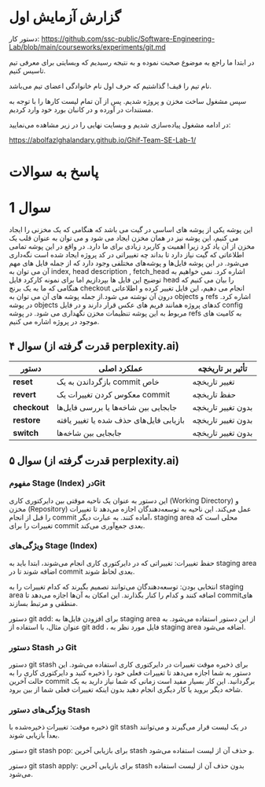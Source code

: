 # گزارش آزمایش اول

دستور کار:
https://github.com/ssc-public/Software-Engineering-Lab/blob/main/courseworks/experiments/git.md

در ابتدا ما راجع به موضوع صحبت نموده و به نتیجه رسیدیم که وبسایتی برای معرفی تیم تاسیس کنیم.

نام تیم را قیف! گذاشتیم که حرف اول نام خانوادگی اعضای تیم می‌باشد.

سپس مشغول ساخت مخزن و پروژه شدیم.
پس از آن تمام لیست کارها را با توجه به مستندات در آورده و در کانبان بورد خود وارد کردیم.

در ادامه مشغول پیاده‌سازی شدیم و وبسایت نهایی را در زیر مشاهده می‌نمایید:

https://abolfazlghalandary.github.io/Ghif-Team-SE-Lab-1/


# پاسخ به سوالات
# سوال 1
این پوشه یکی از پوشه های اساسی در گیت می باشد که هنگامی که یک مخزنی را ایجاد می کنیم، این پوشه نیز در همان مخزن ایجاد می شود و می توان به عنوان قلب یک مخزن از آن یاد کرد زیرا اهمیت و کاربرد زیادی برای ما دارد. در واقع در این پوشه تمامی اطلاعاتی که گیت نیاز دارد تا بداند چه تغییراتی در کد پروژه ایجاد شده است نگه‌داری می‌شود. در این پوشه فایل‌ها و پوشه‌های مختلفی وجود دارد که از جمله فایل های مهم آن می توان به index, head description , fetch_head اشاره کرد. نمی خواهیم به توضیح این فایل ها بپردازیم اما برای نمونه کارکرد فایل head را بیان می کنیم که هنگامی که ما به یک برنچ checkout انجام می دهیم، این فایل تغییر کرده و اطلاعاتی درون آن نوشته می شود.از جمله پوشه های آن می توان به objects و refs اشاره کرد. در پوشه objects کدهای پروژه همانند فریم های عکس قرار دارند و در فایل config مربوط به این پوشه تنظیمات مخزن نگهداری می شود. در پوشه refs به کامیت های موجود در پروژه اشاره می کنیم.


## سوال ۴ (قدرت گرفته از perplexity.ai)

| دستور      | عملکرد اصلی                                        | تأثیر بر تاریخچه    |
|------------|---------------------------------------------------|---------------------|
| **reset**  | بازگرداندن به یک commit خاص                       | تغییر تاریخچه       |
| **revert** | معکوس کردن تغییرات یک commit                     | حفظ تاریخچه         |
| **checkout** | جابجایی بین شاخه‌ها یا بررسی فایل‌ها          | بدون تغییر تاریخچه  |
| **restore** | بازیابی فایل‌های حذف شده یا تغییر یافته        | بدون تغییر تاریخچه  |
| **switch** | جابجایی بین شاخه‌ها                              | بدون تغییر تاریخچه  |


## سوال ۵ (قدرت گرفته از perplexity.ai)

### مفهوم Stage (Index) درGit

این دستور به عنوان یک ناحیه موقتی بین دایرکتوری کاری (Working Directory) و مخزن (Repository) عمل می‌کند. این ناحیه به توسعه‌دهندگان اجازه می‌دهد تا تغییرات را قبل از انجام commit آماده کنند. به عبارت دیگر، staging area محلی است که تغییرات را برای commit بعدی جمع‌آوری می‌کند.

### ویژگی‌های Stage (Index)
 
حفظ تغییرات: تغییراتی که در دایرکتوری کاری انجام می‌شوند، ابتدا باید به staging area اضافه شوند تا در commit بعدی لحاظ شوند.

انتخابی بودن: توسعه‌دهندگان می‌توانند تصمیم بگیرند که کدام تغییرات را به staging area اضافه کنند و کدام را کنار بگذارند. این امکان به آن‌ها اجازه می‌دهد تا commitهای منطقی و مرتبط بسازند.

دستور git add: برای افزودن فایل‌ها به staging area از این دستور استفاده می‌شود. به عنوان مثال، با استفاده از git add <file>، فایل مورد نظر به staging area اضافه می‌شود.

### دستور Stash در Git

دستور git stash برای ذخیره موقت تغییرات در دایرکتوری کاری استفاده می‌شود. این دستور به شما اجازه می‌دهد تا تغییرات فعلی خود را ذخیره کنید و دایرکتوری کاری را به حالت آخرین commit برگردانید. این کار بسیار مفید است زمانی که شما نیاز دارید به یک شاخه دیگر بروید یا کار دیگری انجام دهید بدون اینکه تغییرات فعلی شما از بین برود.

### ویژگی‌های دستور Stash

ذخیره موقت: تغییرات ذخیره‌شده با git stash در یک لیست قرار می‌گیرند و می‌توانند بعداً بازیابی شوند.

دستور git stash pop: برای بازیابی آخرین stash و حذف آن از لیست استفاده می‌شود.

دستور git stash apply: برای بازیابی آخرین stash بدون حذف آن از لیست استفاده می‌شود.

